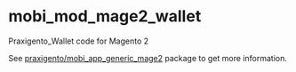 # mobi_mod_mage2_wallet

Praxigento_Wallet code for Magento 2

See [praxigento/mobi_app_generic_mage2](https://github.com/praxigento/mobi_app_generic_mage2) package 
to get more information.